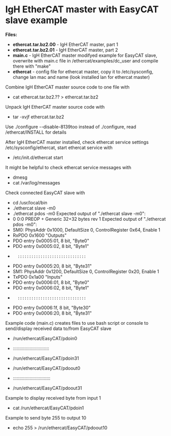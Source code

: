 # IgH EtherCAT master with EasyCAT slave example

**Files:**
*    **ethercat.tar.bz2.00**  - IgH EtherCAT master, part 1
*    **ethercat.tar.bz2.01**  - IgH EtherCAT master, part 2
*    **main.c**               - IgH EtherCAT master modifyed example for EasyCAT slave, overwrite with main.c file in /ethercat/examples/dc_user and compile there with "make"
*    **ethercat**             - config file for ethercat master, copy it to /etc/sysconfig, change lan mac and name (look installed lan for ethercat master)
                           
Combine IgH EtherCAT master source code to one file with 
*    cat ethercat.tar.bz2.?? > ethercat.tar.bz2

Unpack IgH EtherCAT master source code with
*    tar -xvjf ethercat.tar.bz2

Use ./configure --disable-8139too instead of ./configure, read /ethercat/INSTALL for details

After IgH EtherCAT master installed, check ethercat service settings /etc/sysconfig/ethercat, start ethercat service with
* /etc/init.d/ethercat start

It might be helpful to check ethercat service messages with
* dmesg
* cat /var/log/messages

Check connected EasyCAT slave with
* cd /usr/local/bin
* ./ethercat slave -m0
* ./ethercat pdos -m0
Expected output of "./ethercat slave -m0":
* 0  0:0  PREOP  +  Generic 32+32 bytes rev 1
Expected output of "./ethercat pdos -m0":
* SM0: PhysAddr 0x1000, DefaultSize    0, ControlRegister 0x64, Enable 1
*  RxPDO 0x1600 "Outputs"
*    PDO entry 0x0005:01,  8 bit, "Byte0"
*    PDO entry 0x0005:02,  8 bit, "Byte1"
*       ::::::::::::::::::::::::::::::
*    PDO entry 0x0005:20,  8 bit, "Byte31"
* SM1: PhysAddr 0x1200, DefaultSize    0, ControlRegister 0x20, Enable 1
*  TxPDO 0x1a00 "Inputs"
*    PDO entry 0x0006:01,  8 bit, "Byte0"
*    PDO entry 0x0006:02,  8 bit, "Byte1"
*       ::::::::::::::::::::::::::::::
*    PDO entry 0x0006:1f,  8 bit, "Byte30"
*    PDO entry 0x0006:20,  8 bit, "Byte31"

Example code (main.c) creates files to use bash script or console to send/display received data to/from EasyCAT slave

* /run/ethercat/EasyCAT/pdoin0
* ::::::::::::::::::::::::::::
* /run/ethercat/EasyCAT/pdoin31

* /run/ethercat/EasyCAT/pdoout0
* :::::::::::::::::::::::::::::
* /run/ethercat/EasyCAT/pdoout31

Example to display received byte from input 1
* cat /run/ethercat/EasyCAT/pdoin1

Example to send byte 255 to output 10
* echo 255 > /run/ethercat/EasyCAT/pdoout10
